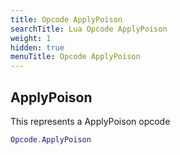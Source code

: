 ```yaml
---
title: Opcode ApplyPoison
searchTitle: Lua Opcode ApplyPoison
weight: 1
hidden: true
menuTitle: Opcode ApplyPoison
---
```

## ApplyPoison

This represents a ApplyPoison opcode
```lua
Opcode.ApplyPoison
```